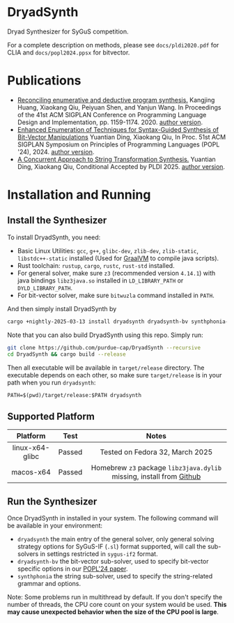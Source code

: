 # DryadSynth

Dryad Synthesizer for SyGuS competition.

For a complete description on methods, please see `docs/pldi2020.pdf` for CLIA and `docs/popl2024.ppsx` for bitvector.

# Publications

- [Reconciling enumerative and deductive program synthesis.](https://dl.acm.org/doi/abs/10.1145/3385412.3386027) Kangjing Huang, Xiaokang Qiu, Peiyuan Shen, and Yanjun Wang. In Proceedings of the 41st ACM SIGPLAN Conference on Programming Language Design and Implementation, pp. 1159-1174. 2020. [author version](https://github.com/purdue-cap/DryadSynth/blob/master/docs/pldi2020.pdf).
- [Enhanced Enumeration of Techniques for Syntax-Guided Synthesis of Bit-Vector Manipulations](https://dl.acm.org/doi/10.1145/3632913) Yuantian Ding, Xiaokang Qiu, In Proc. 51st ACM SIGPLAN Symposium on Principles of Programming Languages (POPL '24), 2024. [author version](https://github.com/purdue-cap/DryadSynth/blob/master/docs/popl2024.pdf).
- [A Concurrent Approach to String Transformation Synthesis.](https://yuantianding.github.io/uploads/PLDI_2025.pdf) Yuantian Ding, Xiaokang Qiu, Conditional Accepted by PLDI 2025. [author version](https://yuantianding.github.io/uploads/PLDI_2025.pdf).

# Installation and Running

## Install the Synthesizer

To install DryadSynth, you need:

- Basic Linux Utilities: `gcc`, `g++`, `glibc-dev`, `zlib-dev`, `zlib-static`, `libstdc++-static` installed (Used for [GraalVM](https://www.graalvm.org/latest/getting-started/linux/) to compile java scripts).
- Rust toolchain: `rustup`, `cargo`, `rustc`, `rust-std` installed.
- For general solver, make sure `z3` (recommended version `4.14.1`) with java bindings `libz3java.so` installed in `LD_LIBRARY_PATH` or `DYLD_LIBRARY_PATH`.
- For bit-vector solver, make sure `bitwuzla` command installed in `PATH`.

And then simply install DryadSynth by

```sh
cargo +nightly-2025-03-13 install dryadsynth dryadsynth-bv synthphonia-rs
```

Note that you can also build DryadSynth using this repo. Simply run:

```sh
git clone https://github.com/purdue-cap/DryadSynth --recursive
cd DryadSynth && cargo build --release
```

Then all executable will be available in `target/release` directory. The executable depends on each other, so make sure `target/release` is in your path when you run `dryadsynth`:

```
PATH=$(pwd)/target/release:$PATH dryadsynth
```

## Supported Platform

| Platform       | Test  | Notes                                                                                                                                        |
| :------:       | :--:  | :----:                                                                                                                                       |
| linux-x64-glibc| Passed| Tested on Fedora 32, March 2025                                                                                                              |
| macos-x64      | Passed| Homebrew `z3` package `libz3java.dylib` missing, install from [Github](https://github.com/Z3Prover/z3/releases/tag/z3-4.14.1) |

## Run the Synthesizer

Once DryadSynth in installed in your system. The following command will be available in your environment:

* `dryadsynth` the main entry of the general solver, only general solving strategy options for SyGuS-IF (`.sl`) format supported, will call the sub-solvers in settings restricted in `sygus-if2` format.
* `dryadsynth-bv` the bit-vector sub-solver, used to specify bit-vector specific options in our [POPL'24 paper](https://github.com/purdue-cap/DryadSynth/blob/master/docs/popl2024.pdf).
* `synthphonia` the string sub-solver, used to specify the string-related grammar and options.

Note: Some problems run in multithread by default. If you don't specify the number of threads, the CPU core count on your system would be used. **This may cause unexpected behavior when the size of the CPU pool is large**.


